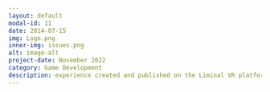 ```yaml
---
layout: default
modal-id: 11
date: 2014-07-15
img: Logo.png
inner-img: issues.png
alt: image-alt
project-date: November 2022
category: Game Development
description: experience created and published on the Liminal VR platform in 5 months. I was the gameplay programmer and technical artist for the project. Will be released in late December.
---
```

